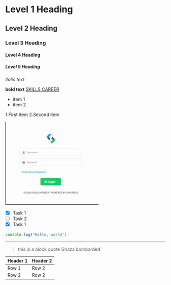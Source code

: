 <!-- ...........1st Example............. -->
# Level 1 Heading
## Level 2 Heading
### Level 3 Heading
#### Level 4 Heading
##### Level 5 Heading

<!-- ...........2nd Example............. -->

*italic text*


**bold text**
[SKILLS CAREER](https://skills-career.com/)

<!-- ...........3rd Example............. -->

- item 1
- item 2

1.First item
2.Second item

<!-- ...........4th Example............. -->
![Alt SKILLS Login Page](./Screenshot%202024-05-06%20122623.jpg)

<!-- 5th -->

- [x] Task 1
- [ ] Task 2
- [x] Task 1

<!-- 6th -->

```javascript
console.log("Hello, world")
```
---
> this is a block quote
> Ghaza bombarded

<!-- ------7th----------- -->

| Header 1 | Header 2 |
|----------|----------|
|   Row 1  |   Row 2  |
|   Row 2  |   Row 2  |
